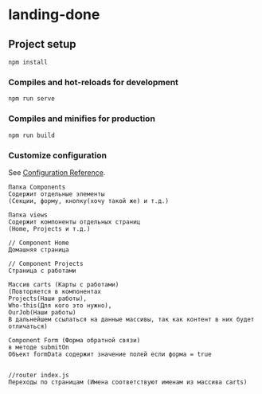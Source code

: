 # landing-done

## Project setup
```
npm install
```

### Compiles and hot-reloads for development
```
npm run serve
```

### Compiles and minifies for production
```
npm run build
```

### Customize configuration
See [Configuration Reference](https://cli.vuejs.org/config/).
```
Папка Components
Содержит отдельные элементы
(Секции, форму, кнопку(хочу такой же) и т.д.)

Папка views 
Содержит компоненты отдельных страниц
(Home, Projects и т.д.)

// Component Home
Домашняя страница

// Component Projects
Страница с работами

Массив carts (Карты с работами)
(Повторяется в компонентах 
Projects(Наши работы), 
Who-this(Для кого это нужно),
OurJob(Наши работы)
В дальнейшем ссылаться на данные массивы, так как контент в них будет отличаться)

Component Form (Форма обратной связи)
в методе submitOn
Объект formData содержит значение полей если форма = true


//router index.js
Переходы по страницам (Имена соответствуют именам из массива carts)
